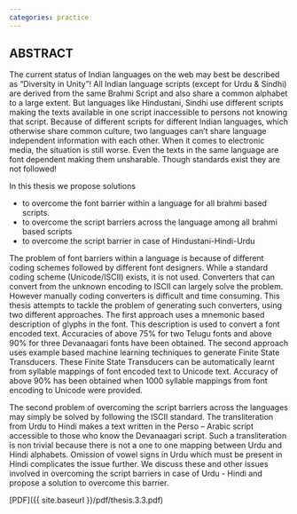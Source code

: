 ```yaml
---
categories: practice
---
```


## ABSTRACT

The current status of Indian languages on the web may best be described as “Diversity in Unity”! All Indian language scripts (except for Urdu & Sindhi) are derived from the same Brahmi Script and also share a common alphabet to a large extent. But languages like Hindustani, Sindhi use different scripts making the texts available in one script inaccessible to persons not knowing that script. Because of different scripts for different Indian languages, which otherwise share common culture, two languages can’t share language independent information with each other. When it comes to electronic media, the situation is still worse. Even the texts in the same language are font dependent making them unsharable. Though standards exist they are not followed!

In this thesis we propose solutions
* to overcome the font barrier within a language for all brahmi based
scripts.
* to overcome the script barriers across the language among all brahmi
based scripts
* to overcome the script barrier in case of Hindustani-Hindi-Urdu

The problem of font barriers within a language is because of different coding schemes followed by different font designers. While a standard coding scheme (Unicode/ISCII) exists, it is not used. Converters that can convert from the unknown encoding to ISCII can largely solve the problem. However manually coding converters is difficult and time consuming. This thesis attempts to tackle the problem of generating such converters, using two different approaches. The first approach uses a mnemonic based description of glyphs in the font. This description is used to convert a font encoded text. Accuracies of above 75% for two Telugu fonts and above 90% for three Devanaagari fonts have been obtained.  The second approach uses example based machine learning techniques to generate Finite State Transducers. These Finite State Transducers can be automatically learnt from syllable mappings of font encoded text to Unicode text. Accuracy of above 90% has been obtained when 1000 syllable mappings from font encoding to Unicode were provided.

The second problem of overcoming the script barriers across the languages may simply be solved by following the ISCII standard.  The transliteration from Urdu to Hindi makes a text written in the Perso – Arabic script accessible to those who know the Devanaagari script. Such a transliteration is non trivial because there is not a one to one mapping between Urdu and Hindi alphabets. Omission of vowel signs in Urdu which must be present in Hindi complicates the issue further. We discuss these and other issues involved in overcoming the script barriers in case of Urdu - Hindi and propose a solution to
overcome this barrier.

[PDF]({{ site.baseurl }}/pdf/thesis.3.3.pdf)
